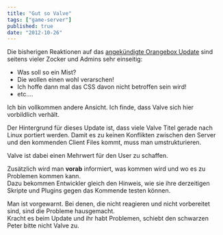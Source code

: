 ```yaml
---
title: "Gut so Valve"
tags: ["game-server"]
published: true
date: "2012-10-26"
---
```


Die bisherigen Reaktionen auf das [angekündigte Orangebox Update](/orangebox-update-angekundigt-das-probleme-bereiten-wird/) sind seitens vieler Zocker und Admins sehr einseitig:

- Was soll so ein Mist?
- Die wollen einen wohl verarschen!
- Ich hoffe dann mal das CSS davon nicht betroffen sein wird!
- etc….

Ich bin vollkommen andere Ansicht. Ich finde, dass Valve sich hier vorbildlich verhält.

Der Hintergrund für dieses Update ist, dass viele Valve Titel gerade nach Linux portiert werden. Damit es zu keinen Konflikten zwischen den Server und den kommenden Client Files kommt, muss man umstrukturieren.

Valve ist dabei einen Mehrwert für den User zu schaffen.

Zusätzlich wird man **vorab** informiert, was kommen wird und wo es zu Problemen kommen kann.  
Dazu bekommen Entwickler gleich den Hinweis, wie sie ihre derzeitigen Skripte und Plugins gegen das Kommende testen können.

Man ist vorgewarnt. Bei denen, die nicht reagieren und nicht vorbereitet sind, sind die Probleme hausgemacht.  
Kracht es beim Update und ihr habt Problemen, schiebt den schwarzen Peter bitte nicht Valve zu.

